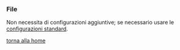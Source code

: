 ### File
Non necessita di configurazioni aggiuntive; se necessario usare le [configurazioni standard](../../base.md#Neicomponentisonogestiteleseguentiproprietà).

[torna alla home](../../index.md)
